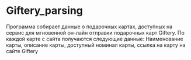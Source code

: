 # Giftery_parsing
Программа собирает данные о подарочных картах, доступных на сервис для мгновенной он-лайн отправки подарочных карт Giftery. По каждой карте с сайта получаются следующие данные: Наименование карты, описание карты, доступный номинал карты, ссылка на карту на сайте Giftery
